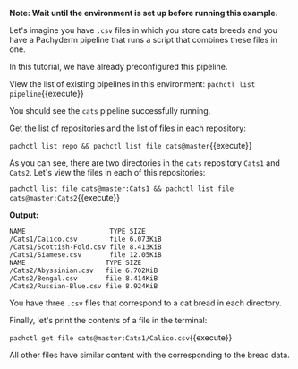 **Note: Wait until the environment is set up before running
this example.**

Let's imagine you have `.csv` files in which you
store cats breeds and you have a Pachyderm pipeline
that runs a script that combines these files in one.


In this tutorial, we have already preconfigured this
pipeline.

View the list of existing pipelines in this environment:
`pachctl list pipeline`{{execute}}

You should see the `cats` pipeline successfully running.

Get the list of repositories and the list of files in each
repository:

`pachctl list repo && pachctl list file cats@master`{{execute}}

As you can see, there are two directories in the `cats`
repository `Cats1` and `Cats2`. Let's view the files in each
of this repositories:

`pachctl list file cats@master:Cats1 && pachctl list file cats@master:Cats2`{{execute}}

**Output:**

```
NAME                     TYPE SIZE
/Cats1/Calico.csv        file 6.073KiB
/Cats1/Scottish-Fold.csv file 8.413KiB
/Cats1/Siamese.csv       file 12.05KiB
NAME                    TYPE SIZE
/Cats2/Abyssinian.csv   file 6.702KiB
/Cats2/Bengal.csv       file 8.414KiB
/Cats2/Russian-Blue.csv file 8.924KiB
```

You have three `.csv` files that correspond to a cat bread
in each directory.

Finally, let's print the contents of a file in the terminal:

`pachctl get file cats@master:Cats1/Calico.csv`{{execute}}

All other files have similar content with the corresponding
to the bread data.
